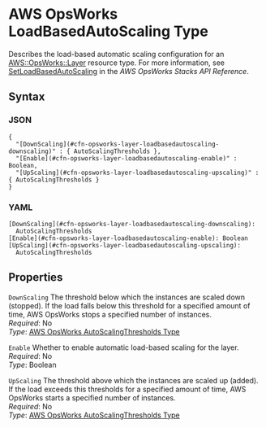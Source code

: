 # AWS OpsWorks LoadBasedAutoScaling Type<a name="aws-properties-opsworks-layer-loadbasedautoscaling"></a>

Describes the load\-based automatic scaling configuration for an [AWS::OpsWorks::Layer](aws-resource-opsworks-layer.md) resource type\. For more information, see [SetLoadBasedAutoScaling](https://docs.aws.amazon.com/opsworks/latest/APIReference/API_SetLoadBasedAutoScaling.html) in the *AWS OpsWorks Stacks API Reference*\.

## Syntax<a name="w4ab1c21c10d168c29c25b5"></a>

### JSON<a name="aws-properties-opsworks-layer-loadbasedautoscaling-syntax.json"></a>

```
{
  "[DownScaling](#cfn-opsworks-layer-loadbasedautoscaling-downscaling)" : { AutoScalingThresholds },
  "[Enable](#cfn-opsworks-layer-loadbasedautoscaling-enable)" : Boolean,
  "[UpScaling](#cfn-opsworks-layer-loadbasedautoscaling-upscaling)" : { AutoScalingThresholds }
}
```

### YAML<a name="aws-properties-opsworks-layer-loadbasedautoscaling-syntax.yaml"></a>

```
[DownScaling](#cfn-opsworks-layer-loadbasedautoscaling-downscaling):
  AutoScalingThresholds
[Enable](#cfn-opsworks-layer-loadbasedautoscaling-enable): Boolean
[UpScaling](#cfn-opsworks-layer-loadbasedautoscaling-upscaling):
  AutoScalingThresholds
```

## Properties<a name="w4ab1c21c10d168c29c25b7"></a>

`DownScaling`  <a name="cfn-opsworks-layer-loadbasedautoscaling-downscaling"></a>
The threshold below which the instances are scaled down \(stopped\)\. If the load falls below this threshold for a specified amount of time, AWS OpsWorks stops a specified number of instances\.  
*Required*: No  
*Type*: [AWS OpsWorks AutoScalingThresholds Type](aws-properties-opsworks-layer-loadbasedautoscaling-autoscalingthresholds.md)

`Enable`  <a name="cfn-opsworks-layer-loadbasedautoscaling-enable"></a>
Whether to enable automatic load\-based scaling for the layer\.  
*Required*: No  
*Type*: Boolean

`UpScaling`  <a name="cfn-opsworks-layer-loadbasedautoscaling-upscaling"></a>
The threshold above which the instances are scaled up \(added\)\. If the load exceeds this thresholds for a specified amount of time, AWS OpsWorks starts a specified number of instances\.  
*Required*: No  
*Type*: [AWS OpsWorks AutoScalingThresholds Type](aws-properties-opsworks-layer-loadbasedautoscaling-autoscalingthresholds.md)